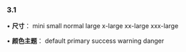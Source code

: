 ### 3.1

• **尺寸**：
<vma-grid-radio-group :size="selectedSizeValue" :type="selectedThemeValue" v-model="selectedSizeValue" style="display: inline-block;">
  <vma-grid-radio label="mini">mini</vma-grid-radio>
  <vma-grid-radio label="small">small</vma-grid-radio>
  <vma-grid-radio label="normal">normal</vma-grid-radio>
  <vma-grid-radio label="large">large</vma-grid-radio>
  <vma-grid-radio label="x-large">x-large</vma-grid-radio>
  <vma-grid-radio label="xx-large">xx-large</vma-grid-radio>
  <vma-grid-radio label="xxx-large">xxx-large</vma-grid-radio>
</vma-grid-radio-group>

• **颜色主题**：
<vma-grid-radio-group :size="selectedSizeValue" :type="selectedThemeValue" v-model="selectedThemeValue" style="display: inline-block;">
    <vma-grid-radio label="default">default</vma-grid-radio>
    <vma-grid-radio label="primary">primary</vma-grid-radio>
    <vma-grid-radio label="success">success</vma-grid-radio>
    <vma-grid-radio label="warning">warning</vma-grid-radio>
    <vma-grid-radio label="danger">danger</vma-grid-radio>
</vma-grid-radio-group>

<vma-grid :data="gridData" :size="selectedSizeValue" :type="selectedThemeValue" resizeColumn resizeRow style="width: 100%; height: 800px;"></vma-grid>

<script lang="ts">
  import {defineComponent, reactive, ref} from 'vue';
  export default defineComponent({
    name: 'Button',
    setup() {
      const isLoading = ref(false);
      const inputValue = ref<String>('测试文本');
      const selectedValues = ref<String>('2');
      const checkedValues = reactive(['2', '3']);

      const selectedSizeValue = ref<String>('small');
      const selectedThemeValue = ref<String>('primary');

      const gridData = reactive([{
        name: 'sheet 1ABC',
        r: 10,
        c: 20,
        status: 0,
        index: 0,
        order: 0,
        hide: 0,
        config: {
            freeze: {
                l: 2,
                t: 3,
                r: 9,
                b: 12
            },
            merge: [{
                r: 2,
                c: 3,
                rs: 3,
                cs: 4
            }],
            rh: [{
                r: 2,
                h: 48
            }, {
                r:4,
                h: 48
            }],
            cw: [{
                c: 3,
                w: 120
            }, {
                c: 7,
                w: 148
            }],
            rv: [{
                r: 7,
                v: 0
            }, {
                r: 8,
                v: 0
            }],
            cv: [{
                c: 7,
                v: 0
            }],
            border: [{
                type: 'cell',
                r: 7,
                c: 7,
                v: {
                    l: {
                        s: 1,
                        cl: 'red'
                    },
                    r: {
                        s: 1,
                        cl: 'rgba(99,99,99,0.7)'
                    },
                    t: {
                        s: 1,
                        cl: 'rgb(200,200,200)'
                    },
                    b: {
                        s: 1,
                        cl: '#56789A'
                    },
                }
            }, {
                type: 'range',
                r: [8, 9],
                c: [4, 6],
                bt: 'border-all',
                s: 1,
                cl: 'cyan'
            }]
        },
        data: [
            {
                r: 1,
                c: 2,
                name: 'B1',
                v: '123'
            },
            {
                r: 1,
                c: 3,
                name: 'C1',
                v: '=3 / 0'
            },
            {
                r: 1,
                c: 4,
                name: 'D1',
                v: '= 1 - EXP(C1 ^ 3)'
            },
            {
                r: 10,
                c: 20,
                name: 'T10',
                v: '=D1 + 3'
            },
            {
                r: 2,
                c: 4,
                name: 'D2',
                v: '=SUM(B1, T10) + AD50'
            },
            {
                r: 7,
                c: 4,
                name: 'D7',
                v: '值1值1值1值1值1值1值1值1值1值1值1值1值1值1值1值1值1值1值1值1值1值1值1值1值1值1值1值1值1值1值1值1'
            },
            {
                r: 50,
                c: 30,
                name: 'AD50',
                v: '=2  *D2 + C1* 1.7'
            },
            {
                r: 36,
                c: 30,
                name: 'AD36',
                v: 768
            }
        ]
    }, {
        name: 'sheet 2',
        r: 15,
        c: 25,
        status: 0,
        index: 1,
        order: 1,
        hide: 0,
        data: []
    }]);

      const clickEvent = () => {
        isLoading.value = !isLoading.value
      };

      const changeMethod = (msg, event) => {
        console.log('changeMethod');
        console.log(event);
        console.log(msg);
      };

      return {
        isLoading,
        selectedValues,
        selectedSizeValue,
        selectedThemeValue,
        checkedValues,
        clickEvent,
        changeMethod,
        gridData,
        inputValue,
      }
    },
  })
</script>
